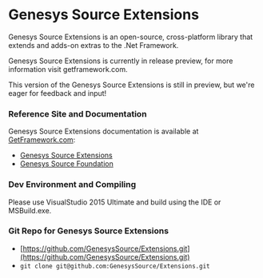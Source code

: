 # Genesys Source Extensions
Genesys Source Extensions is an open-source, cross-platform library that extends and adds-on extras to the .Net Framework.

Genesys Source Extensions is currently in release preview, for more information visit getframework.com.

This version of the Genesys Source Extensions is still in preview, but we're eager for feedback and input!

### Reference Site and Documentation
Genesys Source Extensions documentation is available at [GetFramework.com](http://www.GetFramework.com):

* [Genesys Source Extensions](http://docs.GetFramework.com/reference/Genesys-Framework-Extensions)
* [Genesys Source Foundation](http://docs.GetFramework.com/reference/Genesys-Framework-Foundation)

### Dev Environment and Compiling
Please use VisualStudio 2015 Ultimate and build using the IDE or MSBuild.exe.

### Git Repo for Genesys Source Extensions
- [https://github.com/GenesysSource/Extensions.git](https://github.com/GenesysSource/Extensions.git)
- `git clone git@github.com:GenesysSource/Extensions.git`
